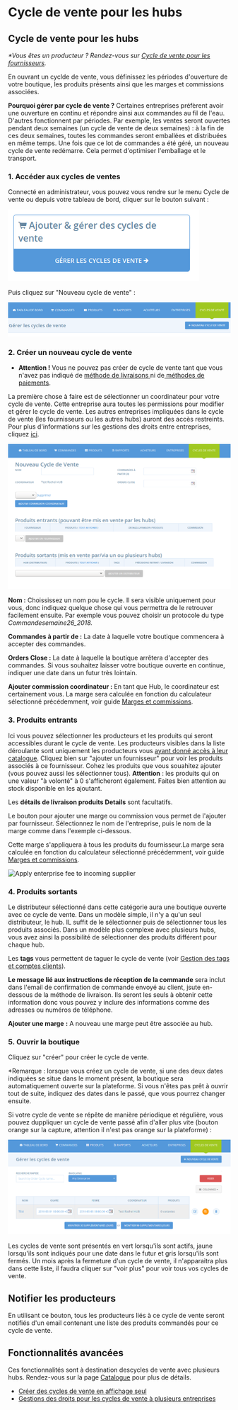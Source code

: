 # Cycle de vente pour les hubs

## Cycle de vente pour les hubs

_\*Vous êtes un producteur ? Rendez-vous sur_ [_Cycle de vente pour les fournisseurs_](cycle-de-vente-pour-les-fournisseurs.md)_._

En ouvrant un cyclde de vente, vous définissez les périodes d'ouverture de votre boutique, les produits présents ainsi que les marges et commissions associées.

**Pourquoi gérer par cycle de vente ?** Certaines entreprises préfèrent avoir une ouverture en continu et répondre ainsi aux commandes au fil de l'eau. D'autres fonctionnent par périodes. Par exemple, les ventes seront ouvertes pendant deux semaines \(un cycle de vente de deux semaines\) : à la fin de ces deux semaines, toutes les commandes seront emballées et distribuées en même temps. Une fois que ce lot de commandes a été géré, un nouveau cycle de vente redémarre. Cela permet d'optimiser l'emballage et le transport.

### 1. Accéder aux cycles de ventes

Connecté en administrateur, vous pouvez vous rendre sur le menu Cycle de vente ou depuis votre tableau de bord, cliquer sur le bouton suivant :

![](../.gitbook/assets/image%20%2881%29.png)

Puis cliquez sur "Nouveau cycle de vente" :

![](../.gitbook/assets/image%20%2810%29.png)

### 2. Créer un nouveau cycle de vente

* **Attention !** Vous ne pouvez pas créer de cycle de vente tant que vous n'avez pas indiqué de [méthode de livraisons ](types-de-livraisons.md)ni de[ méthodes de paiements](methodes-de-paiements.md).

La première chose à faire est de sélectionner un coordinateur pour votre cycle de vente. Cette entreprise aura toutes les permissions pour modifier et gérer le cycle de vente. Les autres entreprises impliquées dans le cycle de vente \(les fournisseurs ou les autres hubs\) auront des accès restreints. Pour plus d'informations sur les gestions des droits entre entreprises, cliquez [ici](../fonctionnalites-avancees/collaborer-avec-dautres-entreprises/e2e-powers-in-multi-enterprise-ocs.md).

![](../.gitbook/assets/image%20%2838%29.png)

**Nom :** Choississez un nom pou le cycle. Il sera visible uniquement pour vous, donc indiquez quelque chose qui vous permettra de le retrouver facilement ensuite. Par exemple vous pouvez choisir un protocole du type _Commandesemaine26\_2018._

**Commandes à partir de :** La date à laquelle votre boutique commencera à accepter des commandes.

**Orders Close :** La date à laquelle la boutique arrêtera d'accepter des commandes. Si vous souhaitez laisser votre boutique ouverte en continue, indiquer une date dans un futur très lointain.

**Ajouter commission coordinateur :** En tant que Hub, le coordinateur est certainement vous. La marge sera calculée en fonction du calculateur sélectionné précédemment, voir guide [Marges et commissions](frais-et-taxes.md).

### 3. Produits entrants

Ici vous pouvez sélectionner les producteurs et les produits qui seront accessibles durant le cycle de vente. Les producteurs visibles dans la liste déroulante sont uniquement les producteurs vous [ayant donné accès à leur catalogue](../fonctionnalites-avancees/collaborer-avec-dautres-entreprises/). Cliquez bien sur "ajouter un fournisseur" pour voir les produits associés à ce fournisseur. Cohez les produits que vous souahitez ajouter \(vous pouvez aussi les sélectionner tous\). **Attention** : les produits qui on une valeur "à volonté" à 0 s'afficheront également. Faites bien attention au stock disponible en les ajoutant. 

Les **détails de livraison produits Details** sont facultatifs. 

Le bouton pour ajouter une marge ou commission vous permet de l'ajouter par fournisseur. Sélectionnez le nom de l'entreprise, puis le nom de la marge comme dans l'exemple ci-dessous. 

Cette marge s'appliquera à tous les produits du fournisseur.La marge sera calculée en fonction du calculateur sélectionné précédemment, voir guide [Marges et commissions](frais-et-taxes.md).

![Apply enterprise fee to incoming supplier](https://openfoodnetwork.org/wp-content/uploads/2015/05/Enterprise-Fee.png)

### 4. Produits sortants

Le distributeur sélectionné dans cette catégorie aura une boutique ouverte avec ce cycle de vente. Dans un modèle simple, il n'y a qu'un seul distributeur, le hub. IL suffit de le sélectionner puis de sélectionner tous les produits associés. Dans un modèle plus complexe avec plusieurs hubs, vous avez ainsi la possibilité de sélectionner des produits différent pour chaque hub. 

Les **tags** vous permettent de taguer le cycle de vente \(voir [Gestion des tags et comptes clients](../fonctionnalites-avancees/mise-en-place-dune-boutique/customized-shopping-experience.md)\).

**Le message lié aux instructions de réception de la commande** sera inclut dans l'email de confirmation de commande envoyé au client, jsute en-dessous de la méthode de livraison. Ils seront les seuls à obtenir cette information donc vous pouvez y inclure des informations comme des adresses ou numéros de téléphone.

**Ajouter une marge** **:** A nouveau une marge peut être associée au hub.

### 5. Ouvrir la boutique

Cliquez sur "créer" pour créer le cycle de vente.

\*Remarque : lorsque vous créez un cycle de vente, si une des deux dates indiquées se situe dans le moment présent, la boutique sera automatiquement ouverte sur la plateforme. Si vous n'êtes pas prêt à ouvrir tout de suite, indiquez des dates dans le passé, que vous pourrez changer ensuite. 

Si votre cycle de vente se répête de manière périodique et régulière, vous pouvez duppliquer un cycle de vente passé afin d'aller plus vite \(bouton orange sur la capture, attention il n'est pas orange sur la plateforme\) :

![](../.gitbook/assets/image%20%2823%29.png)

Les cycles de vente sont présentés en vert lorsqu'ils sont actifs, jaune lorsqu'ils sont indiqués pour une date dans le futur et gris lorsqu'ils sont fermés. Un mois après la fermeture d'un cycle de vente, il n'apparaitra plus dans cette liste, il faudra cliquer sur "voir plus" pour voir tous vos cycles de vente.

## **Notifier les producteurs**

En utilisant ce bouton, tous les producteurs liés à ce cycle de vente seront notifiés d'un email contenant une liste des produits commandés pour ce cycle de vente.

## **Fonctionnalités avancées**

Ces fonctionnalités sont à destination descycles de vente avec plusieurs hubs. Rendez-vous sur la page [Catalogue](../fonctionnalites-avancees/produits/inventory-tool.md) pour plus de détails.

* [Créer des cycles de vente en affichage seul](../fonctionnalites-avancees/cycles-de-vente/display-only-order-cycles.md)
* [Gestions des droits pour les cycles de vente à plusieurs entreprises](../fonctionnalites-avancees/collaborer-avec-dautres-entreprises/e2e-powers-in-multi-enterprise-ocs.md)




